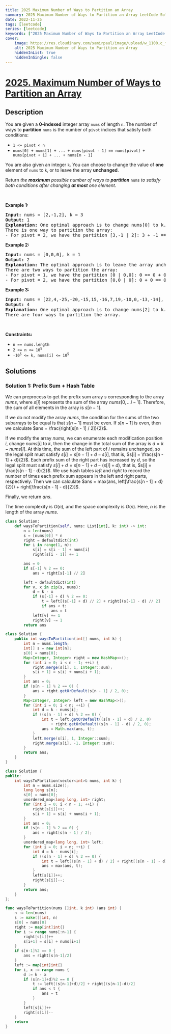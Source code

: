 ```yaml
---
title: 2025 Maximum Number of Ways to Partition an Array
summary: 2025 Maximum Number of Ways to Partition an Array LeetCode Solution Explained
date: 2022-11-25
tags: [leetcode]
series: [leetcode]
keywords: ["2025 Maximum Number of Ways to Partition an Array LeetCode Solution Explained in all languages", "2025 Maximum Number of Ways to Partition an Array", "LeetCode", "leetcode solution in Python3 C++ Java Go PHP Ruby Swift TypeScript Rust C# JavaScript C", "GeeksforGeeks", "InterviewBit", "Coding Ninjas", "HackerRank", "HackerEarth", "CodeChef", "TopCoder", "AlgoExpert", "freeCodeCamp", "Codeforces", "GitHub", "AtCoder", "Samir Paul"]
cover:
    image: https://res.cloudinary.com/samirpaul/image/upload/w_1100,c_fit,co_rgb:FFFFFF,l_text:Arial_75_bold:2025 Maximum Number of Ways to Partition an Array - Solution Explained/problem-solving.webp
    alt: 2025 Maximum Number of Ways to Partition an Array
    hiddenInList: true
    hiddenInSingle: false
---
```



# [2025. Maximum Number of Ways to Partition an Array](https://leetcode.com/problems/maximum-number-of-ways-to-partition-an-array)


## Description

<p>You are given a <strong>0-indexed</strong> integer array <code>nums</code> of length <code>n</code>. The number of ways to <strong>partition</strong> <code>nums</code> is the number of <code>pivot</code> indices that satisfy both conditions:</p>

<ul>
	<li><code>1 &lt;= pivot &lt; n</code></li>
	<li><code>nums[0] + nums[1] + ... + nums[pivot - 1] == nums[pivot] + nums[pivot + 1] + ... + nums[n - 1]</code></li>
</ul>

<p>You are also given an integer <code>k</code>. You can choose to change the value of <strong>one</strong> element of <code>nums</code> to <code>k</code>, or to leave the array <strong>unchanged</strong>.</p>

<p>Return <em>the <strong>maximum</strong> possible number of ways to <strong>partition</strong> </em><code>nums</code><em> to satisfy both conditions after changing <strong>at most</strong> one element</em>.</p>

<p>&nbsp;</p>
<p><strong class="example">Example 1:</strong></p>

<pre>
<strong>Input:</strong> nums = [2,-1,2], k = 3
<strong>Output:</strong> 1
<strong>Explanation:</strong> One optimal approach is to change nums[0] to k. The array becomes [<strong><u>3</u></strong>,-1,2].
There is one way to partition the array:
- For pivot = 2, we have the partition [3,-1 | 2]: 3 + -1 == 2.
</pre>

<p><strong class="example">Example 2:</strong></p>

<pre>
<strong>Input:</strong> nums = [0,0,0], k = 1
<strong>Output:</strong> 2
<strong>Explanation:</strong> The optimal approach is to leave the array unchanged.
There are two ways to partition the array:
- For pivot = 1, we have the partition [0 | 0,0]: 0 == 0 + 0.
- For pivot = 2, we have the partition [0,0 | 0]: 0 + 0 == 0.
</pre>

<p><strong class="example">Example 3:</strong></p>

<pre>
<strong>Input:</strong> nums = [22,4,-25,-20,-15,15,-16,7,19,-10,0,-13,-14], k = -33
<strong>Output:</strong> 4
<strong>Explanation:</strong> One optimal approach is to change nums[2] to k. The array becomes [22,4,<u><strong>-33</strong></u>,-20,-15,15,-16,7,19,-10,0,-13,-14].
There are four ways to partition the array.
</pre>

<p>&nbsp;</p>
<p><strong>Constraints:</strong></p>

<ul>
	<li><code>n == nums.length</code></li>
	<li><code>2 &lt;= n &lt;= 10<sup>5</sup></code></li>
	<li><code>-10<sup>5</sup> &lt;= k, nums[i] &lt;= 10<sup>5</sup></code></li>
</ul>

## Solutions

### Solution 1: Prefix Sum + Hash Table

We can preprocess to get the prefix sum array $s$ corresponding to the array $nums$, where $s[i]$ represents the sum of the array $nums[0,...i-1]$. Therefore, the sum of all elements in the array is $s[n - 1]$.

If we do not modify the array $nums$, the condition for the sums of the two subarrays to be equal is that $s[n - 1]$ must be even. If $s[n - 1]$ is even, then we calculate $ans = \frac{right[s[n - 1] / 2]}{2}$.

If we modify the array $nums$, we can enumerate each modification position $i$, change $nums[i]$ to $k$, then the change in the total sum of the array is $d = k - nums[i]$. At this time, the sum of the left part of $i$ remains unchanged, so the legal split must satisfy $s[i] = s[n - 1] + d - s[i]$, that is, $s[i] = \frac{s[n - 1] + d}{2}$. Each prefix sum of the right part has increased by $d$, so the legal split must satisfy $s[i] + d = s[n - 1] + d - (s[i] + d)$, that is, $s[i] = \frac{s[n - 1] - d}{2}$. We use hash tables $left$ and $right$ to record the number of times each prefix sum appears in the left and right parts, respectively. Then we can calculate $ans = max(ans, left[\frac{s[n - 1] + d}{2}]) + right[\frac{s[n - 1] - d}{2}]$.

Finally, we return $ans$.

The time complexity is $O(n)$, and the space complexity is $O(n)$. Here, $n$ is the length of the array $nums$.

<!-- tabs:start -->

```python
class Solution:
    def waysToPartition(self, nums: List[int], k: int) -> int:
        n = len(nums)
        s = [nums[0]] * n
        right = defaultdict(int)
        for i in range(1, n):
            s[i] = s[i - 1] + nums[i]
            right[s[i - 1]] += 1

        ans = 0
        if s[-1] % 2 == 0:
            ans = right[s[-1] // 2]

        left = defaultdict(int)
        for v, x in zip(s, nums):
            d = k - x
            if (s[-1] + d) % 2 == 0:
                t = left[(s[-1] + d) // 2] + right[(s[-1] - d) // 2]
                if ans < t:
                    ans = t
            left[v] += 1
            right[v] -= 1
        return ans
```

```java
class Solution {
    public int waysToPartition(int[] nums, int k) {
        int n = nums.length;
        int[] s = new int[n];
        s[0] = nums[0];
        Map<Integer, Integer> right = new HashMap<>();
        for (int i = 0; i < n - 1; ++i) {
            right.merge(s[i], 1, Integer::sum);
            s[i + 1] = s[i] + nums[i + 1];
        }
        int ans = 0;
        if (s[n - 1] % 2 == 0) {
            ans = right.getOrDefault(s[n - 1] / 2, 0);
        }
        Map<Integer, Integer> left = new HashMap<>();
        for (int i = 0; i < n; ++i) {
            int d = k - nums[i];
            if ((s[n - 1] + d) % 2 == 0) {
                int t = left.getOrDefault((s[n - 1] + d) / 2, 0)
                    + right.getOrDefault((s[n - 1] - d) / 2, 0);
                ans = Math.max(ans, t);
            }
            left.merge(s[i], 1, Integer::sum);
            right.merge(s[i], -1, Integer::sum);
        }
        return ans;
    }
}
```

```cpp
class Solution {
public:
    int waysToPartition(vector<int>& nums, int k) {
        int n = nums.size();
        long long s[n];
        s[0] = nums[0];
        unordered_map<long long, int> right;
        for (int i = 0; i < n - 1; ++i) {
            right[s[i]]++;
            s[i + 1] = s[i] + nums[i + 1];
        }
        int ans = 0;
        if (s[n - 1] % 2 == 0) {
            ans = right[s[n - 1] / 2];
        }
        unordered_map<long long, int> left;
        for (int i = 0; i < n; ++i) {
            int d = k - nums[i];
            if ((s[n - 1] + d) % 2 == 0) {
                int t = left[(s[n - 1] + d) / 2] + right[(s[n - 1] - d) / 2];
                ans = max(ans, t);
            }
            left[s[i]]++;
            right[s[i]]--;
        }
        return ans;
    }
};
```

```go
func waysToPartition(nums []int, k int) (ans int) {
	n := len(nums)
	s := make([]int, n)
	s[0] = nums[0]
	right := map[int]int{}
	for i := range nums[:n-1] {
		right[s[i]]++
		s[i+1] = s[i] + nums[i+1]
	}
	if s[n-1]%2 == 0 {
		ans = right[s[n-1]/2]
	}
	left := map[int]int{}
	for i, x := range nums {
		d := k - x
		if (s[n-1]+d)%2 == 0 {
			t := left[(s[n-1]+d)/2] + right[(s[n-1]-d)/2]
			if ans < t {
				ans = t
			}
		}
		left[s[i]]++
		right[s[i]]--
	}
	return
}
```

<!-- tabs:end -->

<!-- end -->

